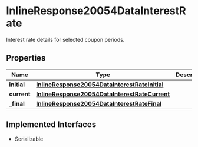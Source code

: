

# InlineResponse20054DataInterestRate

Interest rate details for selected coupon periods.

## Properties

Name | Type | Description | Notes
------------ | ------------- | ------------- | -------------
**initial** | [**InlineResponse20054DataInterestRateInitial**](InlineResponse20054DataInterestRateInitial.md) |  |  [optional]
**current** | [**InlineResponse20054DataInterestRateCurrent**](InlineResponse20054DataInterestRateCurrent.md) |  |  [optional]
**_final** | [**InlineResponse20054DataInterestRateFinal**](InlineResponse20054DataInterestRateFinal.md) |  |  [optional]


## Implemented Interfaces

* Serializable


